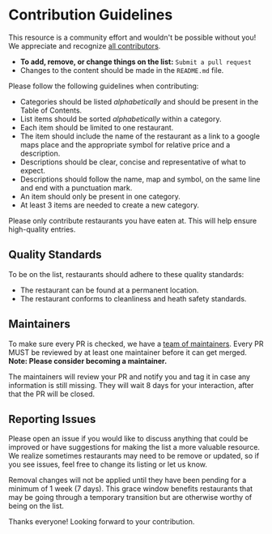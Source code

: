 # Contribution Guidelines

This resource is a community effort and wouldn't be possible without you! We appreciate and recognize [all contributors](https://github.com/cloudops/awesome-grub/graphs/contributors).

- **To add, remove, or change things on the list:** `Submit a pull request`
- Changes to the content should be made in the `README.md` file.

Please follow the following guidelines when contributing:

- Categories should be listed *alphabetically* and should be present in the Table of Contents.
- List items should be sorted *alphabetically* within a category.
- Each item should be limited to one restaurant.
- The item should include the name of the restaurant as a link to a google maps place and the appropriate symbol for relative price and a description.
- Descriptions should be clear, concise and representative of what to expect.
- Descriptions should follow the name, map and symbol, on the same line and end with a punctuation mark.
- An item should only be present in one category.
- At least 3 items are needed to create a new category.

Please only contribute restaurants you have eaten at. This will help ensure high-quality entries.


## Quality Standards

To be on the list, restaurants should adhere to these quality standards:

- The restaurant can be found at a permanent location.
- The restaurant conforms to cleanliness and heath safety standards.


## Maintainers

To make sure every PR is checked, we have a [team of maintainers](MAINTAINERS). Every PR MUST be reviewed by at least one maintainer before it can get merged. **Note: Please consider becoming a maintainer.**  

The maintainers will review your PR and notify you and tag it in case any
information is still missing. They will wait 8 days for your interaction, after
that the PR will be closed.


## Reporting Issues

Please open an issue if you would like to discuss anything that could be improved or have suggestions for making the list a more valuable resource. We realize sometimes restaurants may need to be remove or updated, so if you see issues, feel free to change its listing or let us know.

Removal changes will not be applied until they have been pending for a minimum of 1 week (7 days). This grace window benefits restaurants that may be going through a temporary transition but are otherwise worthy of being on the list.

Thanks everyone!  Looking forward to your contribution.
